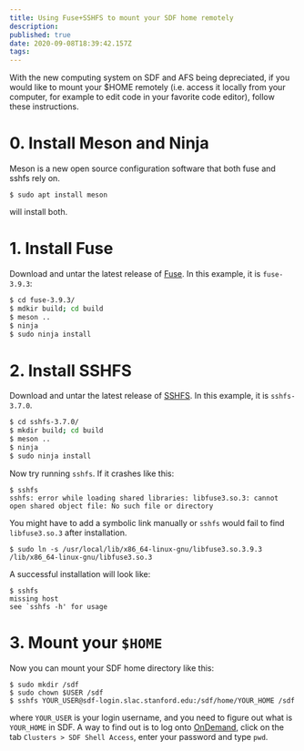 ```yaml
---
title: Using Fuse+SSHFS to mount your SDF home remotely 
description: 
published: true
date: 2020-09-08T18:39:42.157Z
tags: 
---
```


With the new computing system on SDF and AFS being depreciated, if you would like to mount your $HOME remotely (i.e. access it locally from your computer, for example to edit code in your favorite code editor), follow these instructions.

# 0. Install Meson and Ninja
Meson is a new open source configuration software that both fuse and sshfs rely on.
```
$ sudo apt install meson
```
will install both.

# 1. Install Fuse
Download and untar the latest release of [Fuse](https://github.com/libfuse/libfuse/releases). In this example, it is `fuse-3.9.3`:

```bash
$ cd fuse-3.9.3/
$ mdkir build; cd build
$ meson ..
$ ninja
$ sudo ninja install
```

# 2. Install SSHFS
Download and untar the latest release of [SSHFS](https://github.com/libfuse/sshfs/releases). In this example, it is `sshfs-3.7.0`.

```bash
$ cd sshfs-3.7.0/
$ mkdir build; cd build
$ meson ..
$ ninja
$ sudo ninja install
```

Now try running `sshfs`. If it crashes like this:
```
$ sshfs                                                 
sshfs: error while loading shared libraries: libfuse3.so.3: cannot open shared object file: No such file or directory
```
You might have to add a symbolic link manually or `sshfs` would fail to find `libfuse3.so.3` after installation.
```
$ sudo ln -s /usr/local/lib/x86_64-linux-gnu/libfuse3.so.3.9.3 /lib/x86_64-linux-gnu/libfuse3.so.3
```

A successful installation will look like:
```
$ sshfs
missing host
see `sshfs -h' for usage
```
# 3. Mount your `$HOME`

Now you can mount your SDF home directory like this:
```
$ sudo mkdir /sdf
$ sudo chown $USER /sdf
$ sshfs YOUR_USER@sdf-login.slac.stanford.edu:/sdf/home/YOUR_HOME /sdf
```
where `YOUR_USER` is your login username, and you need to figure out what is `YOUR_HOME` in SDF. A way to find out is to log onto [OnDemand](https://ondemand-dev.slac.stanford.edu), click on the tab `Clusters > SDF Shell Access`, enter your password and type `pwd`.
